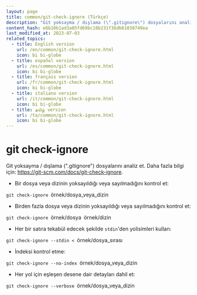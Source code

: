 ```yaml
---
layout: page
title: common/git-check-ignore (Türkçe)
description: "Git yoksayma / dışlama (\".gitignore\") dosyalarını analiz et."
content_hash: e6b10b1ad3a05fd69bc18b231f36db61038749ea
last_modified_at: 2023-07-03
related_topics:
  - title: English version
    url: /en/common/git-check-ignore.html
    icon: bi bi-globe
  - title: español version
    url: /es/common/git-check-ignore.html
    icon: bi bi-globe
  - title: français version
    url: /fr/common/git-check-ignore.html
    icon: bi bi-globe
  - title: italiano version
    url: /it/common/git-check-ignore.html
    icon: bi bi-globe
  - title: தமிழ் version
    url: /ta/common/git-check-ignore.html
    icon: bi bi-globe
---
```

# git check-ignore

Git yoksayma / dışlama (".gitignore") dosyalarını analiz et.
Daha fazla bilgi için: <https://git-scm.com/docs/git-check-ignore>.

- Bir dosya veya dizinin yoksayıldığı veya sayılmadığını kontrol et:

`git check-ignore `<span class="tldr-var badge badge-pill bg-dark-lm bg-white-dm text-white-lm text-dark-dm font-weight-bold">örnek/dosya_veya_dizin</span>

- Birden fazla dosya veya dizinin yoksayıldığı veya sayılmadığını kontrol et:

`git check-ignore `<span class="tldr-var badge badge-pill bg-dark-lm bg-white-dm text-white-lm text-dark-dm font-weight-bold">örnek/dosya</span>` `<span class="tldr-var badge badge-pill bg-dark-lm bg-white-dm text-white-lm text-dark-dm font-weight-bold">örnek/dizin</span>

- Her bir satıra tekabül edecek şekilde `stdin`'den yolisimleri kullan:

`git check-ignore --stdin < `<span class="tldr-var badge badge-pill bg-dark-lm bg-white-dm text-white-lm text-dark-dm font-weight-bold">örnek/dosya_sırası</span>

- İndeksi kontrol etme:

`git check-ignore --no-index `<span class="tldr-var badge badge-pill bg-dark-lm bg-white-dm text-white-lm text-dark-dm font-weight-bold">örnek/dosya_veya_dizin</span>

- Her yol için eşleşen desene dair detayları dahil et:

`git check-ignore --verbose `<span class="tldr-var badge badge-pill bg-dark-lm bg-white-dm text-white-lm text-dark-dm font-weight-bold">örnek/dosya_veya_dizin</span>
